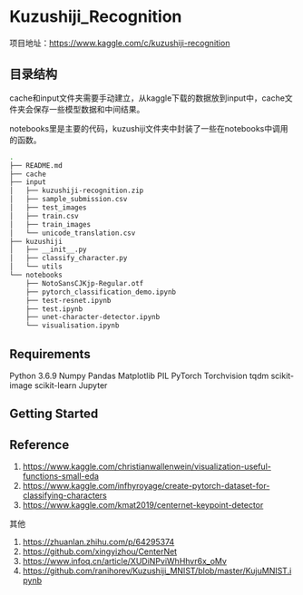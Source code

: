 # Kuzushiji_Recognition

项目地址：https://www.kaggle.com/c/kuzushiji-recognition

## 目录结构

cache和input文件夹需要手动建立，从kaggle下载的数据放到input中，cache文件夹会保存一些模型数据和中间结果。

notebooks里是主要的代码，kuzushiji文件夹中封装了一些在notebooks中调用的函数。

```bash
.
├── README.md
├── cache
├── input
│   ├── kuzushiji-recognition.zip
│   ├── sample_submission.csv
│   ├── test_images
│   ├── train.csv
│   ├── train_images
│   └── unicode_translation.csv
├── kuzushiji
│   ├── __init__.py
│   ├── classify_character.py
│   └── utils
└── notebooks
    ├── NotoSansCJKjp-Regular.otf
    ├── pytorch_classification_demo.ipynb
    ├── test-resnet.ipynb
    ├── test.ipynb
    ├── unet-character-detector.ipynb
    └── visualisation.ipynb
```

## Requirements


Python 3.6.9
Numpy
Pandas
Matplotlib
PIL
PyTorch
Torchvision
tqdm
scikit-image
scikit-learn
Jupyter

## Getting Started


## Reference

1. https://www.kaggle.com/christianwallenwein/visualization-useful-functions-small-eda
2. https://www.kaggle.com/infhyroyage/create-pytorch-dataset-for-classifying-characters
3. https://www.kaggle.com/kmat2019/centernet-keypoint-detector

其他

1. https://zhuanlan.zhihu.com/p/64295374
2. https://github.com/xingyizhou/CenterNet
3. https://www.infoq.cn/article/XUDiNPviWhHhvr6x_oMv
4. https://github.com/ranihorev/Kuzushiji_MNIST/blob/master/KujuMNIST.ipynb




